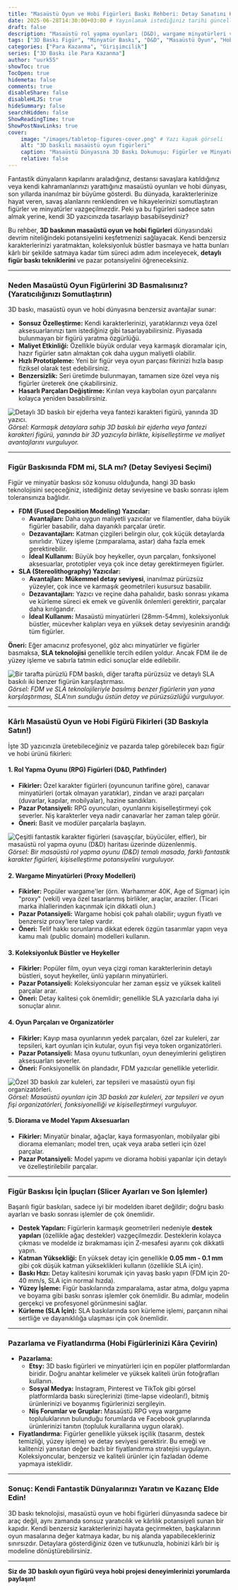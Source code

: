 ```yaml
---
title: "Masaüstü Oyun ve Hobi Figürleri Baskı Rehberi: Detay Sanatını Keşfedin ve Satın"
date: 2025-06-28T14:30:00+03:00 # Yayınlamak istediğiniz tarihi güncelleyebilirsiniz
draft: false
description: "Masaüstü rol yapma oyunları (D&D), wargame minyatürleri ve koleksiyonluk figürler için 3D baskının potansiyelini keşfedin. Detaylı figür baskı ipuçları, pazar potansiyeli ve kârlı ürün fikirleri bu rehberde."
tags: ["3D Baskı Figür", "Minyatür Baskı", "D&D", "Masaüstü Oyun", "Hobi Baskı", "SLA Baskı", "Detaylı Baskı", "Niş Pazarlar", "Girişimcilik"]
categories: ["Para Kazanma", "Girişimcilik"]
series: ["3D Baskı ile Para Kazanma"]
author: "uurk55"
showToc: true
TocOpen: true
hidemeta: false
comments: true
disableShare: false
disableHLJS: true
hideSummary: false
searchHidden: false
ShowReadingTime: true
ShowPostNavLinks: true
cover:
    image: "/images/tabletop-figures-cover.png" # Yazı kapak görseli
    alt: "3D baskılı masaüstü oyun figürleri"
    caption: "Masaüstü Dünyasına 3D Baskı Dokunuşu: Figürler ve Minyatürler"
    relative: false
---
```


Fantastik dünyaların kapılarını araladığınız, destansı savaşlara katıldığınız veya kendi kahramanlarınızı yarattığınız masaüstü oyunları ve hobi dünyası, son yıllarda inanılmaz bir büyüme gösterdi. Bu dünyada, karakterlerinize hayat veren, savaş alanlarını renklendiren ve hikayelerinizi somutlaştıran figürler ve minyatürler vazgeçilmezdir. Peki ya bu figürleri sadece satın almak yerine, kendi 3D yazıcınızda tasarlayıp basabilseydiniz?

Bu rehber, **3D baskının masaüstü oyun ve hobi figürleri** dünyasındaki devrim niteliğindeki potansiyelini keşfetmenizi sağlayacak. Kendi benzersiz karakterlerinizi yaratmaktan, koleksiyonluk büstler basmaya ve hatta bunları kârlı bir şekilde satmaya kadar tüm süreci adım adım inceleyecek, **detaylı figür baskı tekniklerini** ve pazar potansiyelini öğreneceksiniz.

---

### **Neden Masaüstü Oyun Figürlerini 3D Basmalısınız? (Yaratıcılığınızı Somutlaştırın)**

3D baskı, masaüstü oyun ve hobi dünyasına benzersiz avantajlar sunar:

* **Sonsuz Özelleştirme:** Kendi karakterlerinizi, yaratıklarınızı veya özel aksesuarlarınızı tam istediğiniz gibi tasarlayabilirsiniz. Piyasada bulunmayan bir figürü yaratma özgürlüğü.
* **Maliyet Etkinliği:** Özellikle büyük ordular veya karmaşık dioramalar için, hazır figürler satın almaktan çok daha uygun maliyetli olabilir.
* **Hızlı Prototipleme:** Yeni bir figür veya oyun parçası fikrinizi hızla basıp fiziksel olarak test edebilirsiniz.
* **Benzersizlik:** Seri üretimde bulunmayan, tamamen size özel veya niş figürler üreterek öne çıkabilirsiniz.
* **Hasarlı Parçaları Değiştirme:** Kırılan veya kaybolan oyun parçalarını kolayca yeniden basabilirsiniz.

![Detaylı 3D baskılı bir ejderha veya fantezi karakteri figürü, yanında 3D yazıcı.](/images/tabletop-why.png "3D Baskılı Figürlerin Avantajları")
*Görsel: Karmaşık detaylara sahip 3D baskılı bir ejderha veya fantezi karakteri figürü, yanında bir 3D yazıcıyla birlikte, kişiselleştirme ve maliyet avantajlarını vurguluyor.*

---

### **Figür Baskısında FDM mi, SLA mı? (Detay Seviyesi Seçimi)**

Figür ve minyatür baskısı söz konusu olduğunda, hangi 3D baskı teknolojisini seçeceğiniz, istediğiniz detay seviyesine ve baskı sonrası işlem toleransınıza bağlıdır.

* **FDM (Fused Deposition Modeling) Yazıcılar:**
    * **Avantajları:** Daha uygun maliyetli yazıcılar ve filamentler, daha büyük figürler basabilir, daha dayanıklı parçalar üretir.
    * **Dezavantajları:** Katman çizgileri belirgin olur, çok küçük detaylarda sınırlıdır. Yüzey işleme (zımparalama, astar) daha fazla emek gerektirebilir.
    * **İdeal Kullanım:** Büyük boy heykeller, oyun parçaları, fonksiyonel aksesuarlar, prototipler veya çok ince detay gerektirmeyen figürler.
* **SLA (Stereolithography) Yazıcılar:**
    * **Avantajları:** **Mükemmel detay seviyesi**, inanılmaz pürüzsüz yüzeyler, çok ince ve karmaşık geometrileri kusursuz basabilir.
    * **Dezavantajları:** Yazıcı ve reçine daha pahalıdır, baskı sonrası yıkama ve kürleme süreci ek emek ve güvenlik önlemleri gerektirir, parçalar daha kırılgandır.
    * **İdeal Kullanım:** Masaüstü minyatürleri (28mm-54mm), koleksiyonluk büstler, mücevher kalıpları veya en yüksek detay seviyesinin arandığı tüm figürler.

**Öneri:** Eğer amacınız profesyonel, göz alıcı minyatürler ve figürler basmaksa, **SLA teknolojisi** genellikle tercih edilen yoldur. Ancak FDM ile de yüzey işleme ve sabırla tatmin edici sonuçlar elde edilebilir.

![Bir tarafta pürüzlü FDM baskılı, diğer tarafta pürüzsüz ve detaylı SLA baskılı iki benzer figürün karşılaştırması.](/images/fdm-vs-sla-figures.png "FDM vs SLA: Figür Baskısında Detay Karşılaştırması")
*Görsel: FDM ve SLA teknolojileriyle basılmış benzer figürlerin yan yana karşılaştırması, SLA'nın sunduğu üstün detay ve pürüzsüzlüğü vurguluyor.*

---

### **Kârlı Masaüstü Oyun ve Hobi Figürü Fikirleri (3D Baskıyla Satın!)**

İşte 3D yazıcınızla üretebileceğiniz ve pazarda talep görebilecek bazı figür ve hobi ürünü fikirleri:

#### **1. Rol Yapma Oyunu (RPG) Figürleri (D&D, Pathfinder)**

* **Fikirler:** Özel karakter figürleri (oyuncunun tarifine göre), canavar minyatürleri (ortak olmayan yaratıklar), zindan ve arazi parçaları (duvarlar, kapılar, mobilyalar), hazine sandıkları.
* **Pazar Potansiyeli:** RPG oyuncuları, oyunlarını kişiselleştirmeyi çok severler. Niş karakterler veya nadir canavarlar her zaman talep görür.
* **Öneri:** Basit ve modüler parçalarla başlayın.

![Çeşitli fantastik karakter figürleri (savaşçılar, büyücüler, elfler), bir masaüstü rol yapma oyunu (D&D) haritası üzerinde düzenlenmiş.](/images/rpg-miniatures.png "RPG Figürleri ve Minyatürleri")
*Görsel: Bir masaüstü rol yapma oyunu (D&D) temalı masada, farklı fantastik karakter figürleri, kişiselleştirme potansiyelini vurguluyor.*

#### **2. Wargame Minyatürleri (Proxy Modelleri)**

* **Fikirler:** Popüler wargame'ler (örn. Warhammer 40K, Age of Sigmar) için "proxy" (vekil) veya özel tasarlanmış birlikler, araçlar, araziler. (Ticari marka ihlallerinden kaçınmak için dikkatli olun.)
* **Pazar Potansiyeli:** Wargame hobisi çok pahalı olabilir; uygun fiyatlı ve benzersiz proxy'lere talep vardır.
* **Öneri:** Telif hakkı sorunlarına dikkat ederek özgün tasarımlar yapın veya kamu malı (public domain) modelleri kullanın.

#### **3. Koleksiyonluk Büstler ve Heykeller**

* **Fikirler:** Popüler film, oyun veya çizgi roman karakterlerinin detaylı büstleri, soyut heykeller, ünlü yapıların minyatürleri.
* **Pazar Potansiyeli:** Koleksiyoncular her zaman eşsiz ve yüksek kaliteli parçalar arar.
* **Öneri:** Detay kalitesi çok önemlidir; genellikle SLA yazıcılarla daha iyi sonuçlar alınır.

#### **4. Oyun Parçaları ve Organizatörler**

* **Fikirler:** Kayıp masa oyunlarının yedek parçaları, özel zar kuleleri, zar tepsileri, kart oyunları için kutular, oyun fişi veya token organizatörleri.
* **Pazar Potansiyeli:** Masa oyunu tutkunları, oyun deneyimlerini geliştiren aksesuarları severler.
* **Öneri:** Fonksiyonellik ön plandadır, FDM yazıcılar genellikle yeterlidir.

![Özel 3D baskılı zar kuleleri, zar tepsileri ve masaüstü oyun fişi organizatörleri.](/images/game-accessories.png "Oyun Parçaları ve Organizatörler")
*Görsel: Masaüstü oyunları için 3D baskılı zar kuleleri, zar tepsileri ve oyun fişi organizatörleri, fonksiyonelliği ve kişiselleştirmeyi vurguluyor.*

#### **5. Diorama ve Model Yapım Aksesuarları**

* **Fikirler:** Minyatür binalar, ağaçlar, kaya formasyonları, mobilyalar gibi diorama elemanları; model tren, uçak veya araba setleri için özel parçalar.
* **Pazar Potansiyeli:** Model yapımı ve diorama hobisi yapanlar için detaylı ve özelleştirilebilir parçalar.

---

### **Figür Baskısı İçin İpuçları (Slicer Ayarları ve Son İşlemler)**

Başarılı figür baskıları, sadece iyi bir modelden ibaret değildir; doğru baskı ayarları ve baskı sonrası işlemler de çok önemlidir.

* **Destek Yapıları:** Figürlerin karmaşık geometrileri nedeniyle **destek yapıları** (özellikle ağaç destekler) vazgeçilmezdir. Desteklerin kolayca çıkması ve modelde iz bırakmaması için Z-mesafesi ayarını çok dikkatli yapın.
* **Katman Yüksekliği:** En yüksek detay için genellikle **0.05 mm - 0.1 mm** gibi çok düşük katman yükseklikleri kullanın (özellikle SLA için).
* **Baskı Hızı:** Detay kalitesini korumak için yavaş baskı yapın (FDM için 20-40 mm/s, SLA için normal hızda).
* **Yüzey İşleme:** Figür baskılarında zımparalama, astar atma, dolgu yapma ve boyama gibi baskı sonrası işlemler çok önemlidir. Bu adımlar, modelin gerçekçi ve profesyonel görünmesini sağlar.
* **Kürleme (SLA İçin):** SLA baskılarında son kürleme işlemi, parçanın nihai sertliğe ve dayanıklılığa ulaşması için çok önemlidir.

---

### **Pazarlama ve Fiyatlandırma (Hobi Figürlerinizi Kâra Çevirin)**

* **Pazarlama:**
    * **Etsy:** 3D baskı figürleri ve minyatürleri için en popüler platformlardan biridir. Doğru anahtar kelimeler ve yüksek kaliteli ürün fotoğrafları kullanın.
    * **Sosyal Medya:** Instagram, Pinterest ve TikTok gibi görsel platformlarda baskı süreçlerinizi (time-lapse videoları!), bitmiş ürünlerinizi ve boyanmış figürlerinizi sergileyin.
    * **Niş Forumlar ve Gruplar:** Masaüstü RPG veya wargame topluluklarının bulunduğu forumlarda ve Facebook gruplarında ürünlerinizi tanıtın (topluluk kurallarına uygun olarak).
* **Fiyatlandırma:** Figürler genellikle yüksek işçilik (tasarım, destek temizliği, yüzey işleme) ve detay seviyesi gerektirir. Bu emeği ve kalitenizi yansıtan değer bazlı bir fiyatlandırma stratejisi uygulayın. Koleksiyoncular, benzersiz ve kaliteli ürünler için fazladan ödeme yapmaya isteklidir.

---

### **Sonuç: Kendi Fantastik Dünyalarınızı Yaratın ve Kazanç Elde Edin!**

3D baskı teknolojisi, masaüstü oyun ve hobi figürleri dünyasında sadece bir araç değil, aynı zamanda sonsuz yaratıcılık ve kârlılık potansiyeli sunan bir kapıdır. Kendi benzersiz karakterlerinizi hayata geçirmekten, başkalarının oyun masalarına değer katmaya kadar, bu niş alanda yapabilecekleriniz sınırsızdır. Detaylara gösterdiğiniz özen ve tutkunuzla, hobinizi kârlı bir iş modeline dönüştürebilirsiniz.

---

**Siz de 3D baskılı oyun figürü veya hobi projesi deneyimlerinizi yorumlarda paylaşın!**